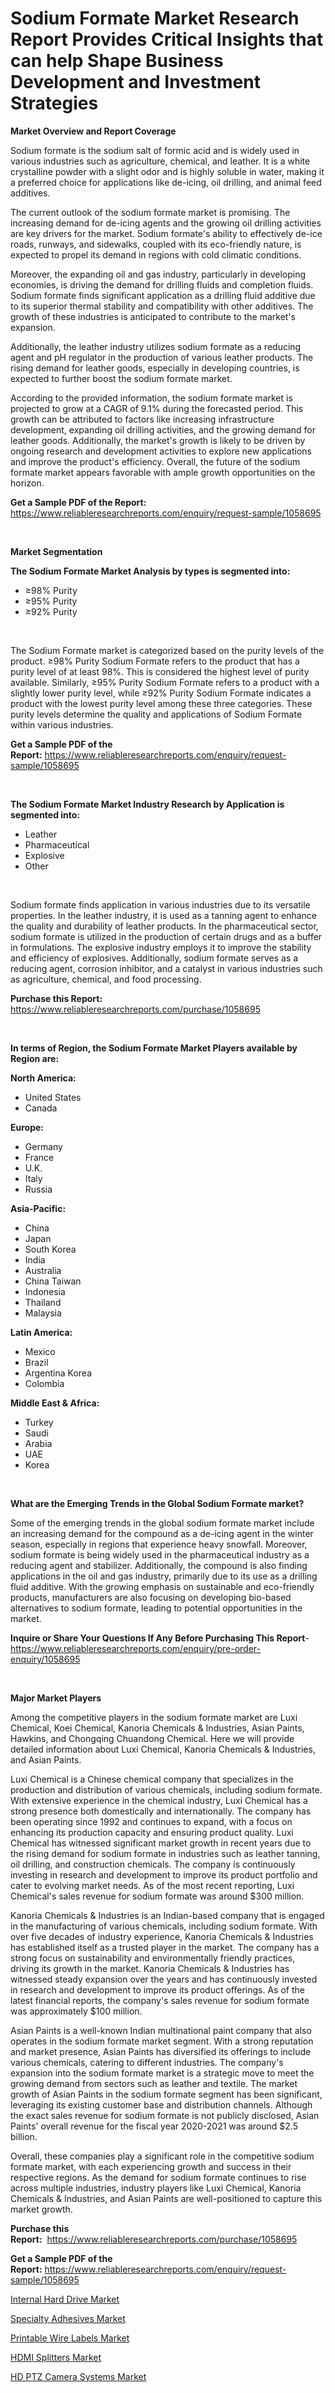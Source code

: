 <p><h1>Sodium Formate Market Research Report Provides Critical Insights that can help Shape Business Development and Investment Strategies</h1></p><p><strong>Market Overview and Report Coverage</strong></p>
<p><p>Sodium formate is the sodium salt of formic acid and is widely used in various industries such as agriculture, chemical, and leather. It is a white crystalline powder with a slight odor and is highly soluble in water, making it a preferred choice for applications like de-icing, oil drilling, and animal feed additives.</p><p>The current outlook of the sodium formate market is promising. The increasing demand for de-icing agents and the growing oil drilling activities are key drivers for the market. Sodium formate's ability to effectively de-ice roads, runways, and sidewalks, coupled with its eco-friendly nature, is expected to propel its demand in regions with cold climatic conditions.</p><p>Moreover, the expanding oil and gas industry, particularly in developing economies, is driving the demand for drilling fluids and completion fluids. Sodium formate finds significant application as a drilling fluid additive due to its superior thermal stability and compatibility with other additives. The growth of these industries is anticipated to contribute to the market's expansion.</p><p>Additionally, the leather industry utilizes sodium formate as a reducing agent and pH regulator in the production of various leather products. The rising demand for leather goods, especially in developing countries, is expected to further boost the sodium formate market.</p><p>According to the provided information, the sodium formate market is projected to grow at a CAGR of 9.1% during the forecasted period. This growth can be attributed to factors like increasing infrastructure development, expanding oil drilling activities, and the growing demand for leather goods. Additionally, the market's growth is likely to be driven by ongoing research and development activities to explore new applications and improve the product's efficiency. Overall, the future of the sodium formate market appears favorable with ample growth opportunities on the horizon.</p></p>
<p><strong>Get a Sample PDF of the Report:</strong> <a href="https://www.reliableresearchreports.com/enquiry/request-sample/1058695">https://www.reliableresearchreports.com/enquiry/request-sample/1058695</a></p>
<p>&nbsp;</p>
<p><strong>Market Segmentation</strong></p>
<p><strong>The Sodium Formate Market Analysis by types is segmented into:</strong></p>
<p><ul><li>≥98% Purity</li><li>≥95% Purity</li><li>≥92% Purity</li></ul></p>
<p>&nbsp;</p>
<p><p>The Sodium Formate market is categorized based on the purity levels of the product. ≥98% Purity Sodium Formate refers to the product that has a purity level of at least 98%. This is considered the highest level of purity available. Similarly, ≥95% Purity Sodium Formate refers to a product with a slightly lower purity level, while ≥92% Purity Sodium Formate indicates a product with the lowest purity level among these three categories. These purity levels determine the quality and applications of Sodium Formate within various industries.</p></p>
<p><strong>Get a Sample PDF of the Report:</strong>&nbsp;<a href="https://www.reliableresearchreports.com/enquiry/request-sample/1058695">https://www.reliableresearchreports.com/enquiry/request-sample/1058695</a></p>
<p>&nbsp;</p>
<p><strong>The Sodium Formate Market Industry Research by Application is segmented into:</strong></p>
<p><ul><li>Leather</li><li>Pharmaceutical</li><li>Explosive</li><li>Other</li></ul></p>
<p>&nbsp;</p>
<p><p>Sodium formate finds application in various industries due to its versatile properties. In the leather industry, it is used as a tanning agent to enhance the quality and durability of leather products. In the pharmaceutical sector, sodium formate is utilized in the production of certain drugs and as a buffer in formulations. The explosive industry employs it to improve the stability and efficiency of explosives. Additionally, sodium formate serves as a reducing agent, corrosion inhibitor, and a catalyst in various industries such as agriculture, chemical, and food processing.</p></p>
<p><strong>Purchase this Report:</strong>&nbsp; <a href="https://www.reliableresearchreports.com/purchase/1058695">https://www.reliableresearchreports.com/purchase/1058695</a></p>
<p>&nbsp;</p>
<p><strong>In terms of Region, the Sodium Formate Market Players available by Region are:</strong></p>
<p>
    <p> <strong> North America: </strong>
        <ul>
            <li>United States</li>
            <li>Canada</li>
        </ul>
        </p> 
    <p> <strong> Europe: </strong>
        <ul>
            <li>Germany</li>
            <li>France</li>
            <li>U.K.</li>
            <li>Italy</li>
            <li>Russia</li>
        </ul>
        </p> 
    <p> <strong> Asia-Pacific: </strong>
        <ul>
            <li>China</li>
            <li>Japan</li>
            <li>South Korea</li>
            <li>India</li>
            <li>Australia</li>
            <li>China Taiwan</li>
            <li>Indonesia</li>
            <li>Thailand</li>
            <li>Malaysia</li>
        </ul>
        </p> 
    <p> <strong> Latin America: </strong>
        <ul>
            <li>Mexico</li>
            <li>Brazil</li>
            <li>Argentina Korea</li>
            <li>Colombia</li>
        </ul>
        </p> 
    <p> <strong> Middle East & Africa: </strong>
        <ul>
            <li>Turkey</li>
            <li>Saudi</li>
            <li>Arabia</li>
            <li>UAE</li>
            <li>Korea</li>
        </ul>
    </p>
    </p>
<p>&nbsp;</p>
<p><strong>What are the Emerging Trends in the Global Sodium Formate market?</strong></p>
<p><p>Some of the emerging trends in the global sodium formate market include an increasing demand for the compound as a de-icing agent in the winter season, especially in regions that experience heavy snowfall. Moreover, sodium formate is being widely used in the pharmaceutical industry as a reducing agent and stabilizer. Additionally, the compound is also finding applications in the oil and gas industry, primarily due to its use as a drilling fluid additive. With the growing emphasis on sustainable and eco-friendly products, manufacturers are also focusing on developing bio-based alternatives to sodium formate, leading to potential opportunities in the market.</p></p>
<p><strong>Inquire or Share Your Questions If Any Before Purchasing This Report</strong>- <a href="https://www.reliableresearchreports.com/enquiry/pre-order-enquiry/1058695">https://www.reliableresearchreports.com/enquiry/pre-order-enquiry/1058695</a></p>
<p>&nbsp;</p>
<p><strong>Major Market Players</strong></p>
<p><p>Among the competitive players in the sodium formate market are Luxi Chemical, Koei Chemical, Kanoria Chemicals & Industries, Asian Paints, Hawkins, and Chongqing Chuandong Chemical. Here we will provide detailed information about Luxi Chemical, Kanoria Chemicals & Industries, and Asian Paints.</p><p>Luxi Chemical is a Chinese chemical company that specializes in the production and distribution of various chemicals, including sodium formate. With extensive experience in the chemical industry, Luxi Chemical has a strong presence both domestically and internationally. The company has been operating since 1992 and continues to expand, with a focus on enhancing its production capacity and ensuring product quality. Luxi Chemical has witnessed significant market growth in recent years due to the rising demand for sodium formate in industries such as leather tanning, oil drilling, and construction chemicals. The company is continuously investing in research and development to improve its product portfolio and cater to evolving market needs. As of the most recent reporting, Luxi Chemical's sales revenue for sodium formate was around $300 million.</p><p>Kanoria Chemicals & Industries is an Indian-based company that is engaged in the manufacturing of various chemicals, including sodium formate. With over five decades of industry experience, Kanoria Chemicals & Industries has established itself as a trusted player in the market. The company has a strong focus on sustainability and environmentally friendly practices, driving its growth in the market. Kanoria Chemicals & Industries has witnessed steady expansion over the years and has continuously invested in research and development to improve its product offerings. As of the latest financial reports, the company's sales revenue for sodium formate was approximately $100 million.</p><p>Asian Paints is a well-known Indian multinational paint company that also operates in the sodium formate market segment. With a strong reputation and market presence, Asian Paints has diversified its offerings to include various chemicals, catering to different industries. The company's expansion into the sodium formate market is a strategic move to meet the growing demand from sectors such as leather and textile. The market growth of Asian Paints in the sodium formate segment has been significant, leveraging its existing customer base and distribution channels. Although the exact sales revenue for sodium formate is not publicly disclosed, Asian Paints' overall revenue for the fiscal year 2020-2021 was around $2.5 billion.</p><p>Overall, these companies play a significant role in the competitive sodium formate market, with each experiencing growth and success in their respective regions. As the demand for sodium formate continues to rise across multiple industries, industry players like Luxi Chemical, Kanoria Chemicals & Industries, and Asian Paints are well-positioned to capture this market growth.</p></p>
<p><strong>Purchase this Report:</strong>&nbsp;&nbsp;<a href="https://www.reliableresearchreports.com/purchase/1058695">https://www.reliableresearchreports.com/purchase/1058695</a></p>
<p></p>
<p><strong>Get a Sample PDF of the Report:</strong>&nbsp;<a href="https://www.reliableresearchreports.com/enquiry/request-sample/1058695">https://www.reliableresearchreports.com/enquiry/request-sample/1058695</a></p>
<p><p><a href="https://medium.com/@bartlakin/internal-hard-drive-market-size-and-market-trends-complete-industry-overview-2023-to-2030-2f6ba9b796fb">Internal Hard Drive Market</a></p><p><a href="https://github.com/dringals/Market-Research-Report-List-1/blob/main/specialty-adhesives-market.md">Specialty Adhesives Market</a></p><p><a href="https://github.com/Paul14Anderson63/Market-Research-Report-List-1/blob/main/printable-wire-labels-market.md">Printable Wire Labels Market</a></p><p><a href="https://medium.com/@zoeyjohns1903/hdmi-splitters-market-size-cagr-trends-2024-2030-723e12e8bb5a">HDMI Splitters Market</a></p><p><a href="https://medium.com/@kaceyrath/hd-ptz-camera-systems-market-research-report-its-history-and-forecast-2023-to-2030-23f2277dad62">HD PTZ Camera Systems Market</a></p></p>